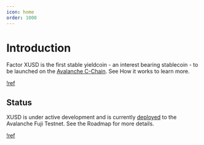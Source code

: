 ```yaml
---
icon: home
order: 1000
---
```

# Introduction

Factor XUSD is the first stable yieldcoin - an interest bearing stablecoin - to be launched on the [Avalanche C-Chain](https://support.avax.network/en/articles/4058262-what-is-the-contract-chain-c-chain). See How it works to learn more.

[!ref](how.md)

## Status

XUSD is under active development and is currently [deployed](https://testnet.snowtrace.io/token/0x66b0ced1ae158871cd9accb2f55e355c1a636025) to the Avalanche Fuji Testnet. See the Roadmap for more details.

[!ref](roadmap.md)
